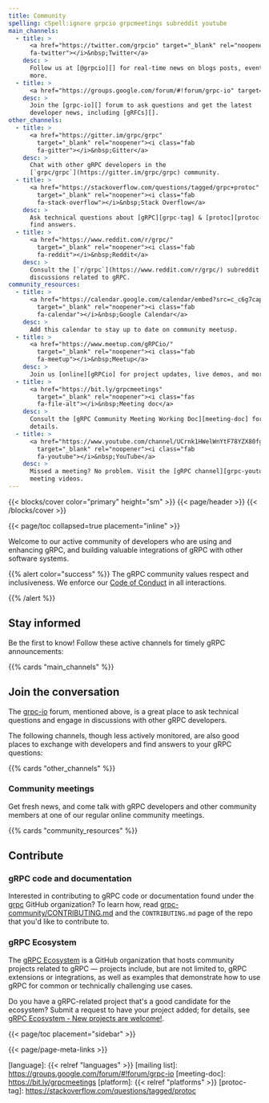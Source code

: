 ```yaml
---
title: Community
spelling: cSpell:ignore grpcio grpcmeetings subreddit youtube
main_channels:
  - title: >
      <a href="https://twitter.com/grpcio" target="_blank" rel="noopener"><i class="fab
      fa-twitter"></i>&nbsp;Twitter</a>
    desc: >
      Follow us at [@grpcio][] for real-time news on blogs posts, events, and
      more.
  - title: >
      <a href="https://groups.google.com/forum/#!forum/grpc-io" target="_blank" rel="noopener"><i class="fab fa-google"></i>&nbsp;Google Group</a>
    desc: >
      Join the [grpc-io][] forum to ask questions and get the latest
      developer news, including [gRFCs][].
other_channels:
  - title: >
      <a href="https://gitter.im/grpc/grpc"
        target="_blank" rel="noopener"><i class="fab
        fa-gitter"></i>&nbsp;Gitter</a>
    desc: >
      Chat with other gRPC developers in the
      [`grpc/grpc`](https://gitter.im/grpc/grpc) community.
  - title: >
      <a href="https://stackoverflow.com/questions/tagged/grpc+protoc"
        target="_blank" rel="noopener"><i class="fab
        fa-stack-overflow"></i>&nbsp;Stack Overflow</a>
    desc: >
      Ask technical questions about [gRPC][grpc-tag] & [protoc][protoc-tag], and
      find answers.
  - title: >
      <a href="https://www.reddit.com/r/grpc/"
        target="_blank" rel="noopener"><i class="fab
        fa-reddit"></i>&nbsp;Reddit</a>
    desc: >
      Consult the [`r/grpc`](https://www.reddit.com/r/grpc/) subreddit for
      discussions related to gRPC.
community_resources:
  - title: >
      <a href="https://calendar.google.com/calendar/embed?src=c_c6g7cap1fuvdu8m9a3i83lpd7o%40group.calendar.google.com&ctz=America%2FMexico_City"
        target="_blank" rel="noopener"><i class="fab
        fa-calendar"></i>&nbsp;Google Calendar</a>
    desc: >
      Add this calendar to stay up to date on community meetusp.
  - title: >
      <a href="https://www.meetup.com/gRPCio/"
        target="_blank" rel="noopener"><i class="fab
        fa-meetup"></i>&nbsp;Meetup</a>
    desc: >
      Join us [online][gRPCio] for project updates, live demos, and more.
  - title: >
      <a href="https://bit.ly/grpcmeetings"
        target="_blank" rel="noopener"><i class="fas
        fa-file-alt"></i>&nbsp;Meeting doc</a>
    desc: >
      Consult the [gRPC Community Meeting Working Doc][meeting-doc] for meeting
      details.
  - title: >
      <a href="https://www.youtube.com/channel/UCrnk1HWelWnYtF78YZX80fg"
        target="_blank" rel="noopener"><i class="fab
        fa-youtube"></i>&nbsp;YouTube</a>
    desc: >
      Missed a meeting? No problem. Visit the [gRPC channel][grpc-youtube] for
      meeting videos.
---
```


{{< blocks/cover color="primary" height="sm" >}}
{{< page/header >}}
{{< /blocks/cover >}}

<div class="container l-container--padded">

<div class="row">
{{< page/toc collapsed=true placement="inline" >}}
</div>

<div class="row">
<div class="col-12 col-lg-8">

Welcome to our active community of developers who are using and enhancing gRPC,
and building valuable integrations of gRPC with other software systems.

{{% alert color="success" %}}
  The gRPC community values respect and inclusiveness. We enforce our [Code of
  Conduct][] in all interactions.

  [Code of Conduct]: https://github.com/cncf/foundation/blob/master/code-of-conduct.md
{{% /alert %}}

## Stay informed

Be the first to know! Follow these active channels for timely gRPC
announcements:

{{% cards "main_channels" %}}

## Join the conversation

The [grpc-io][] forum, mentioned above, is a great place to ask technical
questions and engage in discussions with other gRPC developers.

The following channels, though less actively monitored, are also good places to
exchange with developers and find answers to your gRPC questions:

{{% cards "other_channels" %}}

### Community meetings

Get fresh news, and come talk with gRPC developers and other community members
at one of our regular online community meetings.

{{% cards "community_resources" %}}

## Contribute

### gRPC code and documentation

Interested in contributing to gRPC code or documentation found under the
[grpc][grpc-org] GitHub organization? To learn how, read
[grpc-community/CONTRIBUTING.md][] and the `CONTRIBUTING.md` page of the repo
that you'd like to contribute to.

### gRPC Ecosystem

The [gRPC Ecosystem][] is a GitHub organization that hosts community projects
related to gRPC &mdash; projects include, but are not limited to, gRPC
extensions or integrations, as well as examples that demonstrate how to use gRPC
for common or technically challenging use cases.

Do you have a gRPC-related project that's a good candidate for the ecosystem?
Submit a request to have your project added; for details, see [gRPC Ecosystem -
New projects are welcome!][grpc-ecosystem-request].

</div>

{{< page/toc placement="sidebar" >}}

</div>

{{< page/page-meta-links >}}

</div>

[@grpcio]: https://twitter.com/grpcio
[gRFCs]: https://github.com/grpc/proposal
[gRPC Ecosystem Project Request]: https://docs.google.com/a/google.com/forms/d/119zb79XRovQYafE9XKjz9sstwynCWcMpoJwHgZJvK74
[gRPC Ecosystem]: https://github.com/grpc-ecosystem
[grpc-community/CONTRIBUTING.md]: https://github.com/grpc/grpc-community/blob/main/CONTRIBUTING.md
[grpc-ecosystem-request]: https://github.com/grpc/grpc-community/blob/main/grpc_ecosystem.md
[grpc-io]: https://groups.google.com/forum/#!forum/grpc-io
[grpc-org]: https://github.com/grpc
[grpc-tag]: https://stackoverflow.com/questions/tagged/grpc
[grpc-youtube]: https://www.youtube.com/channel/UCrnk1HWelWnYtF78YZX80fg
[gRPCio]: https://www.meetup.com/gRPCio/
[language]: {{< relref "languages" >}}
[mailing list]: https://groups.google.com/forum/#!forum/grpc-io
[meeting-doc]: https://bit.ly/grpcmeetings
[platform]: {{< relref "platforms" >}}
[protoc-tag]: https://stackoverflow.com/questions/tagged/protoc
